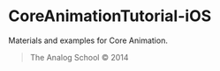 CoreAnimationTutorial-iOS
=========================

Materials and examples for Core Animation.

> The Analog School © 2014